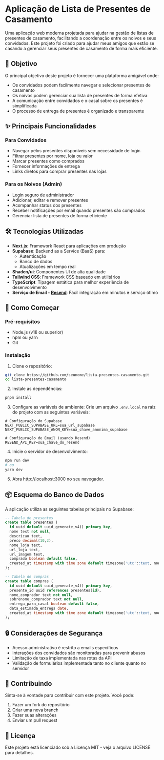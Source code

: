# Aplicação de Lista de Presentes de Casamento

Uma aplicação web moderna projetada para ajudar na gestão de listas de presentes de casamento, facilitando a coordenação entre os noivos e seus convidados. Este projeto foi criado para ajudar meus amigos que estão se casando a gerenciar seus presentes de casamento de forma mais eficiente.

## 🎯 Objetivo

O principal objetivo deste projeto é fornecer uma plataforma amigável onde:
- Os convidados podem facilmente navegar e selecionar presentes de casamento
- Os noivos podem gerenciar sua lista de presentes de forma efetiva
- A comunicação entre convidados e o casal sobre os presentes é simplificada
- O processo de entrega de presentes é organizado e transparente

## ✨ Principais Funcionalidades

### Para Convidados
- Navegar pelos presentes disponíveis sem necessidade de login
- Filtrar presentes por nome, loja ou valor
- Marcar presentes como comprados
- Fornecer informações de entrega
- Links diretos para comprar presentes nas lojas

### Para os Noivos (Admin)
- Login seguro de administrador
- Adicionar, editar e remover presentes
- Acompanhar status dos presentes
- Receber notificações por email quando presentes são comprados
- Gerenciar lista de presentes de forma eficiente

## 🛠 Tecnologias Utilizadas

- **Next.js**: Framework React para aplicações em produção
- **Supabase**: Backend as a Service (BaaS) para:
  - Autenticação
  - Banco de dados
  - Atualizações em tempo real
- **Shadcn/ui**: Componentes UI de alta qualidade
- **Tailwind CSS**: Framework CSS baseado em utilitários
- **TypeScript**: Tipagem estática para melhor experiência de desenvolvimento
- **Serviço de Email - [Resend](https://resend.com/)**: Facil integração em minutos e serviço ótimo

## 🚀 Como Começar

### Pré-requisitos
- Node.js (v18 ou superior)
- npm ou yarn
- Git

### Instalação

1. Clone o repositório:
```bash
git clone https://github.com/seunome/lista-presentes-casamento.git
cd lista-presentes-casamento
```

2. Instale as dependências:
```bash
pnpm install
```

3. Configure as variáveis de ambiente:
Crie um arquivo `.env.local` na raiz do projeto com as seguintes variáveis:

```env
# Configuração do Supabase
NEXT_PUBLIC_SUPABASE_URL=sua_url_supabase
NEXT_PUBLIC_SUPABASE_ANON_KEY=sua_chave_anonima_supabase

# Configuração de Email (usando Resend)
RESEND_API_KEY=sua_chave_do_resend

```

4. Inicie o servidor de desenvolvimento:
```bash
npm run dev
# ou
yarn dev
```

5. Abra [http://localhost:3000](http://localhost:3000) no seu navegador.

## 📦 Esquema do Banco de Dados

A aplicação utiliza as seguintes tabelas principais no Supabase:

```sql
-- Tabela de presentes
create table presentes (
  id uuid default uuid_generate_v4() primary key,
  nome text not null,
  descricao text,
  preco decimal(10,2),
  nome_loja text,
  url_loja text,
  url_imagem text,
  comprado boolean default false,
  created_at timestamp with time zone default timezone('utc'::text, now())
);

-- Tabela de compras
create table compras (
  id uuid default uuid_generate_v4() primary key,
  presente_id uuid references presentes(id),
  nome_comprador text not null,
  sobrenome_comprador text not null,
  entrega_para_casal boolean default false,
  data_estimada_entrega date,
  created_at timestamp with time zone default timezone('utc'::text, now())
);
```

## 🔒 Considerações de Segurança

- Acesso administrativo é restrito a emails específicos
- Interações dos convidados são monitoradas para prevenir abusos
- Limitação de taxa implementada nas rotas da API
- Validação de formulários implementada tanto no cliente quanto no servidor

## 🤝 Contribuindo

Sinta-se à vontade para contribuir com este projeto. Você pode:
1. Fazer um fork do repositório
2. Criar uma nova branch
3. Fazer suas alterações
4. Enviar um pull request

## 📝 Licença

Este projeto está licenciado sob a Licença MIT - veja o arquivo LICENSE para detalhes.
